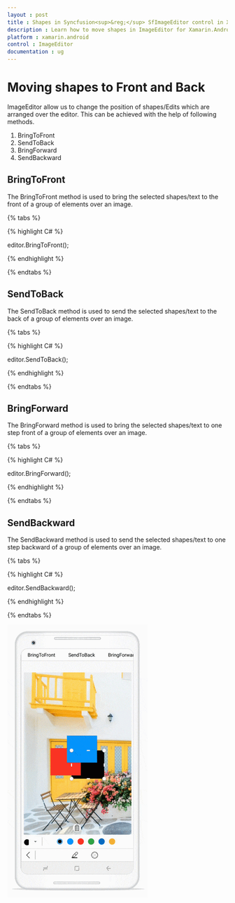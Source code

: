 ```yaml
---
layout : post
title : Shapes in Syncfusion<sup>&reg;</sup> SfImageEditor control in Xamarin.Android
description : Learn how to move shapes in ImageEditor for Xamarin.Android
platform : xamarin.android
control : ImageEditor
documentation : ug
---
```


# Moving shapes to Front and Back

ImageEditor allow us to change the position of shapes/Edits which are arranged over the editor. This can be achieved with the help of following methods. 

1. BringToFront
2. SendToBack
3. BringForward
4. SendBackward

## BringToFront

The BringToFront method is used to bring the selected shapes/text to the front of a group of elements over an image.

{% tabs %}

{% highlight C# %}

   editor.BringToFront();

{% endhighlight %}

{% endtabs %}

## SendToBack

The SendToBack method is used to send the selected shapes/text to the back of a group of elements over an image.

{% tabs %}

{% highlight C# %}

   editor.SendToBack();

{% endhighlight %}

{% endtabs %}

## BringForward

The BringForward method is used to bring the selected shapes/text to one step front of a group of elements over an image.

{% tabs %}

{% highlight C# %}

   editor.BringForward();

{% endhighlight %}

{% endtabs %}

## SendBackward

The SendBackward method is used to send the selected shapes/text to one step backward of a group of elements over an image.

{% tabs %}

{% highlight C# %}

   editor.SendBackward();

{% endhighlight %}

{% endtabs %}

![SfImageEditor](ImageEditor_images/Zordering.gif)